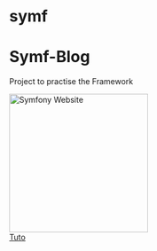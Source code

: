 # symf
<h1>Symf-Blog</h1>
<p>Project to practise the Framework</p>
<a href="https://symfony.com" target="_blank">
  <img src="https://symfony.com/images/logos/header-logo.svg" alt="Symfony Website" width="250">
</a>
<br>
<a href="https://www.youtube.com/watch?v=UTusmVpwJXo" target="_blank">Tuto</a>
